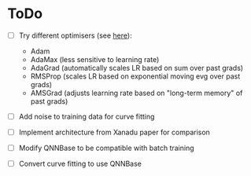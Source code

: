 # ToDo

- [ ] Try different optimisers (see [here](https://www.netket.org/docs/optimizers/)):  
  - Adam  
  - AdaMax (less sensitive to learning rate)  
  - AdaGrad (automatically scales LR based on sum over past grads)  
  - RMSProp (scales LR based on exponential moving evg over past grads)  
  - AMSGrad (adjusts learning rate based on "long-term memory" of past grads)  
- [ ] Add noise to training data for curve fitting  
- [ ] Implement architecture from Xanadu paper for comparison  

- [ ] Modify QNNBase to be compatible with batch training   
- [ ] Convert curve fitting to use QNNBase   
